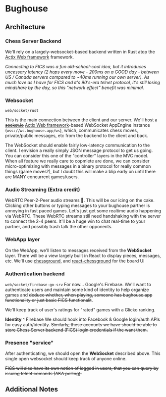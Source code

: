 # Bughouse

## Architecture

### Chess Server Backend
We'll rely on a largely-websocket-based backend written in Rust atop the [Actix Web framework](https://actix.rs/docs/websockets/) framework.

*Connecting to FICS was a fun old-school-cool idea, but it introduces uncessary latency (2 hops every move - 200ms on a GOOD day - between US / Canada servers compared to ~40ms running our own server).  As much love as I have for FICS and it's 90's-era telnet protocol, it's still losing mindshare by the day, so this "network effect" benefit was minimal.*

### Websocket
`web/socket/rust`

This is the main connection between the client and our server.  We'll host a ~~[socket.io](https://socket.io/)~~ [Actix Web framework](https://actix.rs/docs/websockets/)-based WebSocket AppEngine instance  (`wss://ws.bughouse.app/ws`), which, communicates chess moves, private/public messages, etc from the backend to the client and back.

The WebSocket should enable fairly low-latency communication to the client.  I envision a really simply JSON message protocol to get us going. You can consider this one of the "controller" layers in the MVC model.  When all feature we really care to copmlete are done, we can consider micro-optimizing with messages in a binary protocol for really common things (game moves?), but I doubt this will make a blip early on until there are MANY concurrent games/users.

### Audio Streaming (Extra credit)
WebRTC Peer-2-Peer audio streams 🤯.  This will be our icing on the cake. Clicking other buttons or typing messages to your bughouse partner is annoying in fast paced games.  Let's just get some realtime audio happening via WebRTC.  These WebRTC streams still need handshaking with the server to connect the 2-4 peers.  It'll be a huge win to chat real-time to your partner, and possibly trash talk the other opponents.

### WebApp layer
On the WebApp, we'll listen to messages received from the **WebSocket** layer.  There will be a view largely built in React to display pieces, messages, etc.
We'll use [chessground](https://github.com/ornicar/chessground), and [react-chessground](https://github.com/ruilisi/react-chessground) for the board UI

### Authentication backend
`web/socket/firebase-go-srv`
For now... Google's Firebase.
We'll want to authenticate users and maintain some kind of identity to help organize games and ~~deduce whether, when playing, someone has bughouse.app functionality or just basic FICS functionalit~~. 

 We'll keep track of user's ratings for "rated" games with a Glicko ranking.

**Identity**
^ Firebase
We should hook into Facebook & Google login/auth APIs for easy auth/identity.
~~Similarly, these accounts we have should be able to store Chess Server backend (FICS) login credentials if the want them.~~

### Presence "service"
After authenticating, we should open the **WebSocket** described above.  This single open websocket should keep track of anyone online.

~~FICS will also have its own notion of logged in users, that you can query by issuing telnet comands (AKA polling).~~

## Additional Notes


